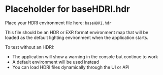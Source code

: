 # Placeholder for baseHDRI.hdr

Place your HDRI environment file here: `baseHDRI.hdr`

This file should be an HDR or EXR format environment map that will be loaded as the default lighting environment when the application starts.

To test without an HDRI:
- The application will show a warning in the console but continue to work
- A default environment will be used instead
- You can load HDRI files dynamically through the UI or API
